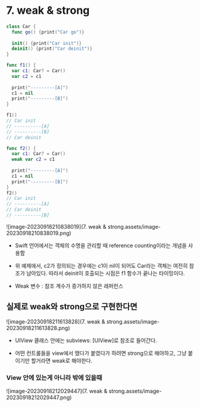 # 7. weak & strong

```swift
class Car {
  func go() {print("Car go")}
  
  init() {print("Car init")}
  deinit() {print("Car deinit")}
}

func f1() {
  var c1: Car? = Car()
  var c2 = c1
  
  print("---------[A]")
  c1 = nil
  print("---------[B]")
}

f1()
// Car init
// ----------[A]
// ----------[B]
// Car deinit

func f2() {
  var c1: Car? = Car()
  weak var c2 = c1
  
  print("---------[A]")
  c1 = nil
  print("---------[B]")
}
f2()
// Car init
// ----------[A]
// Car deinit
// ----------[B]

```

![image-20230918210838019](7. weak & strong.assets/image-20230918210838019.png)

- Swift 언어에서는 객체의 수명을 관리할 때 reference counting이라는 개념을 사용함
- 위 예제에서, c2가 정의되는 경우에는 c1이 nil이 되어도 Car라는 객체는 여전히 참조가 남아있다. 따라서 deinit이 호출되는 시점은 f1 함수가 끝나는 타이밍이다.

- Weak 변수 : 참조 계수가 증가하지 않은 레퍼런스



## 실제로 weak와 strong으로 구현한다면

![image-20230918211613828](7. weak & strong.assets/image-20230918211613828.png)

- UIView 클래스 안에는 subviews: [UIView]로 참조로 들어간다.

- 어떤 컨트롤들을 view에서 땠다가 붙였다가 하려면 strong으로 해야하고, 그냥 붙이기만 할거라면 weak로 해야한다.

### View 안에 있는게 아니라 밖에 있을때

![image-20230918212029447](7. weak & strong.assets/image-20230918212029447.png)
